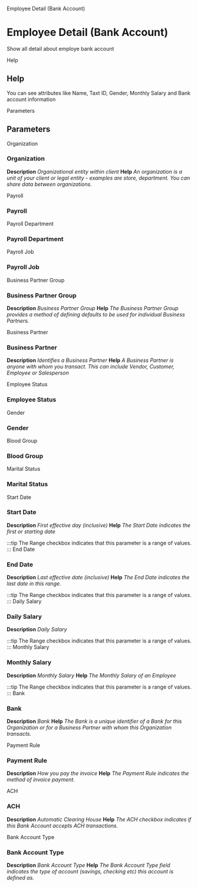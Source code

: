 
Employee Detail (Bank Account)
# Employee Detail (Bank Account)


Show all detail about employe bank account

Help
## Help

You can see attributes like Name, Taxt ID, Gender, Monthly Salary and Bank account information

Parameters
## Parameters


Organization
### Organization

**Description**
 *Organizational entity within client*
**Help**
 *An organization is a unit of your client or legal entity - examples are store, department. You can share data between organizations.*

Payroll
### Payroll


Payroll Department
### Payroll Department


Payroll Job
### Payroll Job


Business Partner Group
### Business Partner Group

**Description**
 *Business Partner Group*
**Help**
 *The Business Partner Group provides a method of defining defaults to be used for individual Business Partners.*

Business Partner
### Business Partner

**Description**
 *Identifies a Business Partner*
**Help**
 *A Business Partner is anyone with whom you transact.  This can include Vendor, Customer, Employee or Salesperson*

Employee Status
### Employee Status


Gender
### Gender


Blood Group
### Blood Group


Marital Status
### Marital Status


Start Date
### Start Date

**Description**
 *First effective day (inclusive)*
**Help**
 *The Start Date indicates the first or starting date*

:::tip
The Range checkbox indicates that this parameter is a range of values.
:::
End Date
### End Date

**Description**
 *Last effective date (inclusive)*
**Help**
 *The End Date indicates the last date in this range.*

:::tip
The Range checkbox indicates that this parameter is a range of values.
:::
Daily Salary
### Daily Salary

**Description**
 *Daily Salary*

:::tip
The Range checkbox indicates that this parameter is a range of values.
:::
Monthly Salary
### Monthly Salary

**Description**
 *Monthly Salary*
**Help**
 *The Monthly Salary of an Employee*

:::tip
The Range checkbox indicates that this parameter is a range of values.
:::
Bank
### Bank

**Description**
 *Bank*
**Help**
 *The Bank is a unique identifier of a Bank for this Organization or for a Business Partner with whom this Organization transacts.*

Payment Rule
### Payment Rule

**Description**
 *How you pay the invoice*
**Help**
 *The Payment Rule indicates the method of invoice payment.*

ACH
### ACH

**Description**
 *Automatic Clearing House*
**Help**
 *The ACH checkbox indicates if this Bank Account accepts ACH transactions.*

Bank Account Type
### Bank Account Type

**Description**
 *Bank Account Type*
**Help**
 *The Bank Account Type field indicates the type of account (savings, checking etc) this account  is defined as.*
